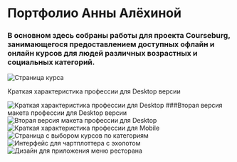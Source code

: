 # Портфолио Анны Алёхиной
### В основном здесь собраны работы для проекта Courseburg, занимающегося предоставлением доступных офлайн и онлайн курсов для людей различных возрастных и социальных категорий.

![Страница курса](/1.jpg "Страница курса Desktop")

Краткая характеристика профессии для Desktop версии

![Краткая характеристика профессии для Desktop](/2.jpg "Профессия Desktop")
###Вторая версия макета профессии для Desktop версии
![Вторая версия макета профессии для Desktop](/4.jpg "Профессия 2 Desktop")
![Краткая характеристика профессии для Mobile](/3.jpg "Профессия Mobile")
![Страница с выбором курсов по категориям](/7.jpg "Категории курсов")
![Интерфейс для чартплоттера с эхолотом](/5.jpg "Интерфейс в чартплоттер")
![Дизайн для приложения меню ресторана](/6.jpg "Меню приложения для ресторана в Figma")

